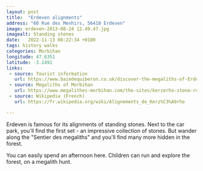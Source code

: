 ```yaml
---
layout: post
title:  "Erdeven alignments"
address: "60 Rue des Menhirs, 56410 Erdeven"
image: erdeven-2013-08-24 12.49.47.jpg
imagealt: Standing stones
date:   2022-11-13 08:22:34 +0100
tags: history walks
categories: Morbihan
longitude: 47.6351
latitude: -3.1491
links:
 - source: Tourist information
   url: https://www.baiedequiberon.co.uk/discover-the-megaliths-of-Erdeven
 - source: Megaliths of Morbihan
   url: https://www.megalithes-morbihan.com/the-sites/kerzerho-stone-rows.html
 - source: Wikipedia (French)
   url: https://fr.wikipedia.org/wiki/Alignements_de_Kerz%C3%A9rho

---
```

Erdeven is famous for its alignments of standing stones. Next to the car park, you'll find the first set - an impressive collection of stones. But wander along the "Sentier des megaliths" and you'll find many more hidden in the forest.

You can easily spend an afternoon here. Children can run and explore the forest, on a megalith hunt.
